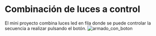 # Combinación de luces a control
El mini proyecto combina luces led en fila donde se puede controlar la secuencia a realizar pulsando el botón.
![armado_con_boton](https://github.com/user-attachments/assets/62df0288-286f-46d1-9cda-57360796a27b)
